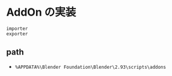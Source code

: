 # AddOn の実装

```{toctree}
importer
exporter
```

## path
* `%APPDATA%\Blender Foundation\Blender\2.93\scripts\addons`
